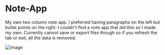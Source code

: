 

# Note-App
My own two column note app. 
I preferred having paragraphs on the left but bullet points on the right. I couldn't find a note app that did this so I made my own.
Currently cannot save or export files though so if you refresh the tab or exit, all the data is removed.



![image](https://user-images.githubusercontent.com/84224614/119250201-fbfa2b00-bbd0-11eb-86b1-3c4c54334549.png)

